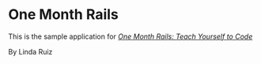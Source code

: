 # One Month Rails

This is the sample application for 
[*One Month Rails: Teach Yourself to Code*](http://onemonthrails.com)

By Linda Ruiz